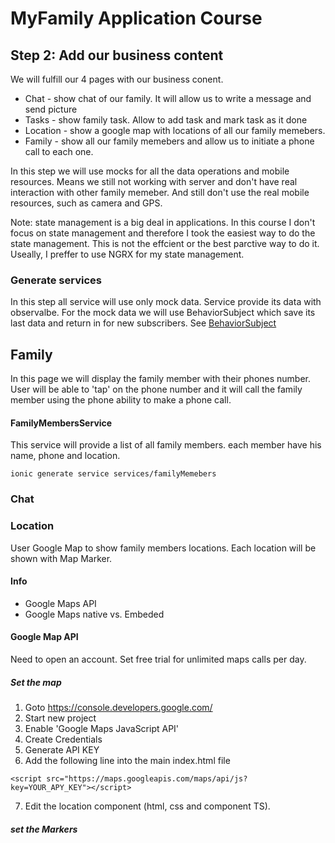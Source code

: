 # MyFamily Application Course 

## Step 2: Add our business content

We will fulfill our 4 pages with our business conent.
* Chat - show chat of our family. It will allow us to write a message and send picture
* Tasks - show family task. Allow to add task and mark task as it done
* Location - show a google map with locations of all our family memebers. 
* Family - show all our family memebers and allow us to initiate a phone call to each one. 

In this step we will use mocks for all the data operations and mobile resources.
Means we still not working with server and don't have real interaction with other family memeber.
And still don't use the real mobile resources, such as camera and GPS.

Note: state management is a big deal in applications. In this course I don't focus on state management
and therefore I took the easiest way to do the state management. This is not the effcient or the best parctive way to 
do it. Useally, I preffer to use NGRX for my state management. 

### Generate services 
In this step all service will use only mock data.
Service provide its data with observalbe.
For the mock data we will use BehaviorSubject which save its last data and return in for new subscribers. 
See [BehaviorSubject](http://reactivex.io/rxjs/manual/overview.html#behaviorsubject)

## Family
In this page we will display the family member with their phones number.
User will be able to 'tap' on the phone number and it will call the family member using the phone ability to make a phone call. 

#### FamilyMembersService
This service will provide a list of all family members.
each member have his name, phone and location.

```
ionic generate service services/familyMemebers
```

### Chat

### Location
User Google Map to show family members locations.
Each location will be shown with Map Marker.

#### Info
* Google Maps API
* Google Maps native vs. Embeded

#### Google Map API 
Need to open an account.
Set free trial for unlimited maps calls per day.

##### Set the map
1. Goto https://console.developers.google.com/
2. Start new project
3. Enable 'Google Maps JavaScript API'
4. Create Credentials
5. Generate API KEY
6. Add the following line into the main index.html file
```
<script src="https://maps.googleapis.com/maps/api/js?key=YOUR_APY_KEY"></script>
```
7. Edit the location component (html, css and component TS).

##### set the Markers
